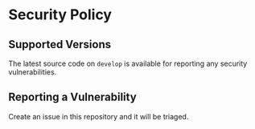 # Security Policy

## Supported Versions

The latest source code on `develop` is available for reporting any security vulnerabilities.

## Reporting a Vulnerability

Create an issue in this repository and it will be triaged.
